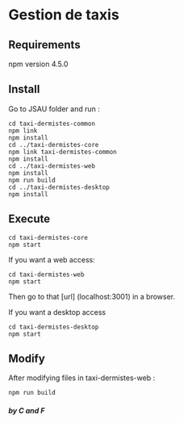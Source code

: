 # Gestion de taxis

## Requirements
npm version 4.5.0

## Install
Go to JSAU folder and run :
```shell
cd taxi-dermistes-common
npm link
npm install
cd ../taxi-dermistes-core
npm link taxi-dermistes-common
npm install
cd ../taxi-dermistes-web
npm install
npm run build
cd ../taxi-dermistes-desktop
npm install
```

## Execute
```shell
cd taxi-dermistes-core
npm start
```
If you want a web access:
```shell
cd taxi-dermistes-web
npm start
```
Then go to that [url] (localhost:3001) in a browser.

If you want a desktop access
```shell
cd taxi-dermistes-desktop
npm start
```

## Modify
After modifying files in taxi-dermistes-web :
```shell
npm run build
```

##### by C and F
